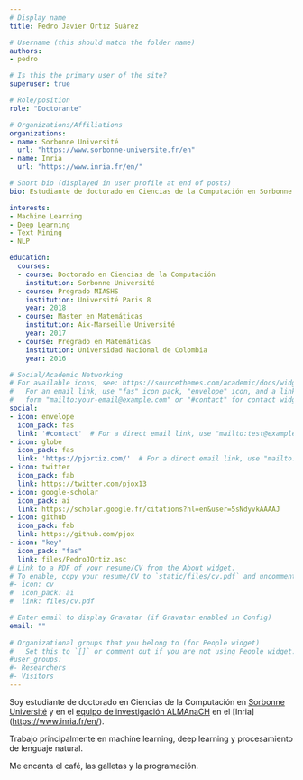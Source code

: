 ```yaml
---
# Display name
title: Pedro Javier Ortiz Suárez

# Username (this should match the folder name)
authors:
- pedro

# Is this the primary user of the site?
superuser: true

# Role/position
role: "Doctorante"

# Organizations/Affiliations
organizations: 
- name: Sorbonne Université 
  url: "https://www.sorbonne-universite.fr/en"
- name: Inria
  url: "https://www.inria.fr/en/"

# Short bio (displayed in user profile at end of posts)
bio: Estudiante de doctorado en Ciencias de la Computación en Sorbonne Université y en el equipo de investigación ALMAnaCH en el Inria

interests:
- Machine Learning
- Deep Learning
- Text Mining
- NLP

education:
  courses:
  - course: Doctorado en Ciencias de la Computación
    institution: Sorbonne Université
  - course: Pregrado MIASHS
    institution: Université Paris 8
    year: 2018
  - course: Master en Matemáticas
    institution: Aix-Marseille Université
    year: 2017
  - course: Pregrado en Matemáticas
    institution: Universidad Nacional de Colombia
    year: 2016

# Social/Academic Networking
# For available icons, see: https://sourcethemes.com/academic/docs/widgets/#icons
#   For an email link, use "fas" icon pack, "envelope" icon, and a link in the
#   form "mailto:your-email@example.com" or "#contact" for contact widget.
social:
- icon: envelope
  icon_pack: fas
  link: '#contact'  # For a direct email link, use "mailto:test@example.org".
- icon: globe
  icon_pack: fas
  link: 'https://pjortiz.com/'  # For a direct email link, use "mailto:test@example.org".
- icon: twitter
  icon_pack: fab
  link: https://twitter.com/pjox13
- icon: google-scholar
  icon_pack: ai
  link: https://scholar.google.fr/citations?hl=en&user=5sNdyvkAAAAJ
- icon: github
  icon_pack: fab
  link: https://github.com/pjox
- icon: "key"
  icon_pack: "fas"
  link: files/PedroJOrtiz.asc
# Link to a PDF of your resume/CV from the About widget.
# To enable, copy your resume/CV to `static/files/cv.pdf` and uncomment the lines below.
#- icon: cv
#  icon_pack: ai
#  link: files/cv.pdf

# Enter email to display Gravatar (if Gravatar enabled in Config)
email: ""
  
# Organizational groups that you belong to (for People widget)
#   Set this to `[]` or comment out if you are not using People widget.  
#user_groups:
#- Researchers
#- Visitors
---
```


Soy estudiante de doctorado en Ciencias de la Computación en [Sorbonne Université](https://sorbonne-universite.fr/en) y en el [equipo de investigación ALMAnaCH](https://team.inria.fr/almanach/) en el [Inria] (https://www.inria.fr/en/).

Trabajo principalmente en machine learning, deep learning y procesamiento de lenguaje natural.

Me encanta el café, las galletas y la programación.